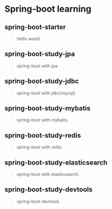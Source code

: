 
# Spring-boot learning

## spring-boot-starter 

> Hello world.

## spring-boot-study-jpa

> spring-boot with jpa.

## spring-boot-study-jdbc

> spring-boot with jdbc(mysql).

## spring-boot-study-mybatis

> spring-boot with mybatis.

## spring-boot-study-redis

> spring-boot with redis.

## spring-boot-study-elasticsearch

> spring-boot with elasticsearch.

## spring-boot-study-devtools

> spring-boot devtools.

